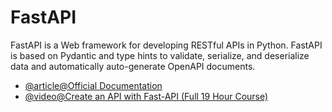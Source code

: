 # FastAPI

FastAPI is a Web framework for developing RESTful APIs in Python. FastAPI is based on Pydantic and type hints to validate, serialize, and deserialize data and automatically auto-generate OpenAPI documents.

- [@article@Official Documentation](https://fastapi.tiangolo.com/)
- [@video@Create an API with Fast-API (Full 19 Hour Course)](https://www.youtube.com/watch?v=0sOvCWFmrtA)